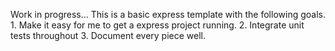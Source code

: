 Work in progress...
This is a basic express template with the following goals.
	1. Make it easy for me to get a express project running.
	2. Integrate unit tests throughout
	3. Document every piece well.